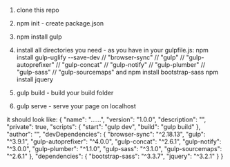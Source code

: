 1. clone this repo
2. npm init - create package.json
3. npm install gulp
5. install all directories you need - as you have in your gulpfile.js:
    npm install gulp-uglify --save-dev
    // "browser-sync"
    // "gulp"
    // "gulp-autoprefixer"
    // "gulp-concat"
    // "gulp-notify"
    // "gulp-plumber"
    // "gulp-sass"
    // "gulp-sourcemaps"
    and 
    npm install bootstrap-sass
    npm install jquery

6. gulp build - build your build folder
7. gulp serve - serve your page on localhost

it should look like:
{
  "name": "......",
  "version": "1.0.0",
  "description": "",
  "private": true,
  "scripts": {
    "start": "gulp dev",
    "build": "gulp build"
  },
  "author": "",
  "devDependencies": {
    "browser-sync": "^2.18.13",
    "gulp": "^3.9.1",
    "gulp-autoprefixer": "^4.0.0",
    "gulp-concat": "^2.6.1",
    "gulp-notify": "^3.0.0",
    "gulp-plumber": "^1.1.0",
    "gulp-sass": "^3.1.0",
    "gulp-sourcemaps": "^2.6.1"
  },
  "dependencies": {
    "bootstrap-sass": "^3.3.7",
    "jquery": "^3.2.1"
  }
}

